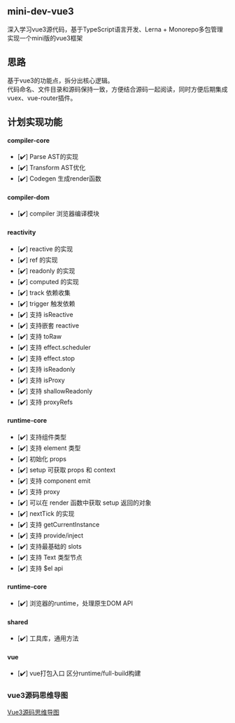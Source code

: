 ## mini-dev-vue3

深入学习vue3源代码，基于TypeScript语言开发、Lerna + Monorepo多包管理实现一个mini版的vue3框架
## 思路

基于vue3的功能点，拆分出核心逻辑。  
代码命名、文件目录和源码保持一致，方便结合源码一起阅读，同时方便后期集成vuex、vue-router插件。
## 计划实现功能
#### compiler-core
- [✔️] Parse AST的实现
- [✔️] Transform AST优化
- [✔️] Codegen 生成render函数
#### compiler-dom
- [✔️] compiler 浏览器编译模块
#### reactivity
- [✔️] reactive 的实现
- [✔️] ref 的实现
- [✔️] readonly 的实现
- [✔️] computed 的实现
- [✔️] track 依赖收集
- [✔️] trigger 触发依赖
- [✔️] 支持 isReactive
- [✔️] 支持嵌套 reactive
- [✔️] 支持 toRaw
- [✔️] 支持 effect.scheduler
- [✔️] 支持 effect.stop
- [✔️] 支持 isReadonly
- [✔️] 支持 isProxy
- [✔️] 支持 shallowReadonly
- [✔️] 支持 proxyRefs
#### runtime-core
- [✔️] 支持组件类型
- [✔️] 支持 element 类型
- [✔️] 初始化 props
- [✔️] setup 可获取 props 和 context
- [✔️] 支持 component emit
- [✔️] 支持 proxy
- [✔️] 可以在 render 函数中获取 setup 返回的对象
- [✔️] nextTick 的实现
- [✔️] 支持 getCurrentInstance
- [✔️] 支持 provide/inject
- [✔️] 支持最基础的 slots
- [✔️] 支持 Text 类型节点
- [✔️] 支持 $el api
#### runtime-core
- [✔️] 浏览器的runtime，处理原生DOM API
#### shared
- [✔️] 工具库，通用方法
#### vue
- [✔️] vue打包入口 区分runtime/full-build构建
### vue3源码思维导图

[Vue3源码思维导图](https://www.processon.com/embed/617575b0f346fb01b90aff7b)  

